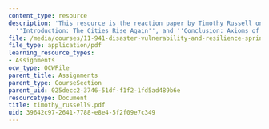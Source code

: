 ```yaml
---
content_type: resource
description: 'This resource is the reaction paper by Timothy Russell on the topics
  ''Introduction: The Cities Rise Again'', and ''Conclusion: Axioms of Resilience''.'
file: /media/courses/11-941-disaster-vulnerability-and-resilience-spring-2005/39642c9726417788e8e45f2f09e7c349_timothy_russell9.pdf
file_type: application/pdf
learning_resource_types:
- Assignments
ocw_type: OCWFile
parent_title: Assignments
parent_type: CourseSection
parent_uid: 025decc2-3746-51df-f1f2-1fd5ad489b6e
resourcetype: Document
title: timothy_russell9.pdf
uid: 39642c97-2641-7788-e8e4-5f2f09e7c349
---
```

